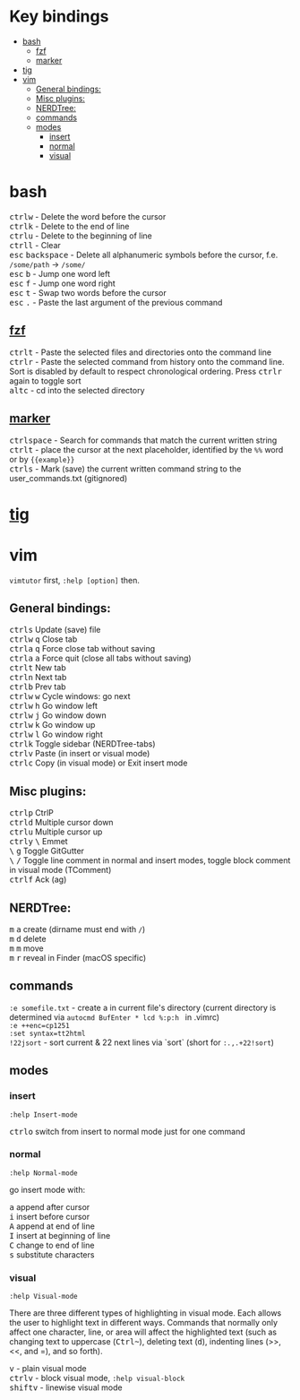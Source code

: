 # Key bindings

<!-- MarkdownTOC autolink=true autoanchor=true bracket=round depth=0 -->

- [bash](#bash)
    - [fzf](#fzf)
    - [marker](#marker)
- [tig](#tig)
- [vim](#vim)
    - [General bindings:](#general-bindings)
    - [Misc plugins:](#misc-plugins)
    - [NERDTree:](#nerdtree)
    - [commands](#commands)
    - [modes](#modes)
        - [insert](#insert)
        - [normal](#normal)
        - [visual](#visual)

<!-- /MarkdownTOC -->

<a name="bash"></a>
# bash

<kbd>ctrl</kbd><kbd>w</kbd> - Delete the word before the cursor  
<kbd>ctrl</kbd><kbd>k</kbd> - Delete to the end of line  
<kbd>ctrl</kbd><kbd>u</kbd> - Delete to the beginning of line  
<kbd>ctrl</kbd><kbd>l</kbd> - Clear  
<kbd>esc</kbd> <kbd>backspace</kbd> - Delete all alphanumeric symbols before the cursor, f.e. `/some/path` -> `/some/`  
<kbd>esc</kbd> <kbd>b</kbd> - Jump one word left  
<kbd>esc</kbd> <kbd>f</kbd> - Jump one word right  
<kbd>esc</kbd> <kbd>t</kbd> - Swap two words before the cursor  
<kbd>esc</kbd> <kbd>.</kbd> - Paste the last argument of the previous command  

<a name="fzf"></a>
## [fzf](https://github.com/junegunn/fzf)
<kbd>ctrl</kbd><kbd>t</kbd> - Paste the selected files and directories onto the command line  
<kbd>ctrl</kbd><kbd>r</kbd> - Paste the selected command from history onto the command line. Sort is disabled by default to respect chronological ordering. Press <kbd>ctrl</kbd><kbd>r</kbd> again to toggle sort  
<kbd>alt</kbd><kbd>c</kbd> - cd into the selected directory  

<a name="marker"></a>
## [marker](http://pindexis.github.io/marker/)
<kbd>ctrl</kbd><kbd>space</kbd> - Search for commands that match the current written string  
<kbd>ctrl</kbd><kbd>t</kbd> - place the cursor at the next placeholder, identified by the `%%` word or by `{{example}}`  
<kbd>ctrl</kbd><kbd>s</kbd> - Mark (save) the current written command string to the user_commands.txt (gitignored)  

<a name="tig"></a>
# [tig](http://jonas.nitro.dk/tig/manual.html#keys)

<a name="vim"></a>
# vim

`vimtutor` first, `:help [option]` then.

<a name="general-bindings"></a>
## General bindings:

<kbd>ctrl</kbd><kbd>s</kbd> Update (save) file  
<kbd>ctrl</kbd><kbd>w</kbd> <kbd>q</kbd> Close tab  
<kbd>ctrl</kbd><kbd>a</kbd> <kbd>q</kbd> Force close tab without saving  
<kbd>ctrl</kbd><kbd>a</kbd> <kbd>a</kbd> Force quit (close all tabs without saving)  
<kbd>ctrl</kbd><kbd>t</kbd> New tab  
<kbd>ctrl</kbd><kbd>n</kbd> Next tab  
<kbd>ctrl</kbd><kbd>b</kbd> Prev tab  
<kbd>ctrl</kbd><kbd>w</kbd> <kbd>w</kbd> Cycle windows: go next  
<kbd>ctrl</kbd><kbd>w</kbd> <kbd>h</kbd> Go window left  
<kbd>ctrl</kbd><kbd>w</kbd> <kbd>j</kbd> Go window down  
<kbd>ctrl</kbd><kbd>w</kbd> <kbd>k</kbd> Go window up  
<kbd>ctrl</kbd><kbd>w</kbd> <kbd>l</kbd> Go window right  
<kbd>ctrl</kbd><kbd>k</kbd> Toggle sidebar (NERDTree-tabs)  
<kbd>ctrl</kbd><kbd>v</kbd> Paste (in insert or visual mode)  
<kbd>ctrl</kbd><kbd>c</kbd> Copy (in visual mode) or Exit insert mode  

<a name="misc-plugins"></a>
## Misc plugins:

<kbd>ctrl</kbd><kbd>p</kbd> CtrlP  
<kbd>ctrl</kbd><kbd>d</kbd> Multiple cursor down  
<kbd>ctrl</kbd><kbd>u</kbd> Multiple cursor up  
<kbd>ctrl</kbd><kbd>y</kbd> <kbd>\\</kbd> Emmet  
<kbd>\\</kbd> <kbd>g</kbd> Toggle GitGutter  
<kbd>\\</kbd> <kbd>/</kbd> Toggle line comment in normal and insert modes, toggle block comment in visual mode (TComment)  
<kbd>ctrl</kbd><kbd>f</kbd> Ack (ag)  

<a name="nerdtree"></a>
## NERDTree:

<kbd>m</kbd> <kbd>a</kbd> create (dirname must end with `/`)  
<kbd>m</kbd> <kbd>d</kbd> delete  
<kbd>m</kbd> <kbd>m</kbd> move  
<kbd>m</kbd> <kbd>r</kbd> reveal in Finder (macOS specific)  


<a name="commands"></a>
## commands

`:e somefile.txt` - create a in current file's directory (current directory is determined via `autocmd BufEnter * lcd %:p:h ` in .vimrc)  
`:e ++enc=cp1251`  
`:set syntax=tt2html`  
`!22jsort` - sort current & 22 next lines via \`sort\` (short for `:.,.+22!sort`)  

<a name="modes"></a>
## modes

<a name="insert"></a>
### insert

`:help Insert-mode`

<kbd>ctrl</kbd><kbd>o</kbd> switch from insert to normal mode just for one command

<a name="normal"></a>
### normal

`:help Normal-mode`

go insert mode with:

<kbd>a</kbd> append after cursor  
<kbd>i</kbd> insert before cursor  
<kbd>A</kbd> append at end of line  
<kbd>I</kbd> insert at beginning of line  
<kbd>C</kbd> change to end of line  
<kbd>s</kbd> substitute characters  

<a name="visual"></a>
### visual

`:help Visual-mode`

There are three different types of highlighting in visual mode. Each allows the user to highlight text in different ways. Commands that normally only affect one character, line, or area will affect the highlighted text (such as changing text to uppercase (<kbd>Ctrl</kbd><kbd>~</kbd>), deleting text (<kbd>d</kbd>), indenting lines (>>, <<, and =), and so forth).

<kbd>v</kbd> - plain visual mode  
<kbd>ctrl</kbd><kbd>v</kbd> - block visual mode, `:help visual-block`  
<kbd>shift</kbd><kbd>v</kbd> - linewise visual mode  



